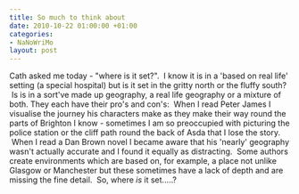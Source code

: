 ```yaml
---
title: So much to think about
date: 2010-10-22 01:00:00 +01:00
categories:
- NaNoWriMo
layout: post
---
```


Cath asked me today - "where is it set?".  I know it is in a 'based on real life' setting (a special hospital) but is it set in the gritty north or the fluffy south?  Is is in a sort've made up geography, a real life geography or a mixture of both. They each have their pro's and con's:  When I read Peter James I visualise the journey his characters make as they make their way round the parts of Brighton I know - sometimes I am so preoccupied with picturing the police station or the cliff path round the back of Asda that I lose the story.  When I read a Dan Brown novel I became aware that his 'nearly' geography wasn't actually accurate and I found it equally as distracting.  Some authors create environments which are based on, for example, a place not unlike Glasgow or Manchester but these sometimes have a lack of depth and are missing the fine detail.  So, where _is_ it set.....?
